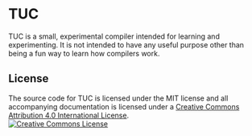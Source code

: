 # TUC

TUC is a small, experimental compiler intended for learning and experimenting. It is not intended to have any useful
purpose other than being a fun way to learn how compilers work.

## License
The source code for TUC is licensed under the MIT license and all accompanying documentation is licensed under a
<a rel="license" href="http://creativecommons.org/licenses/by/4.0/">Creative Commons Attribution 4.0 International License</a>.<br />
<a rel="license" href="http://creativecommons.org/licenses/by/4.0/">
    <img alt="Creative Commons License" style="border-width:0" src="https://i.creativecommons.org/l/by/4.0/88x31.png" />
</a><br />

